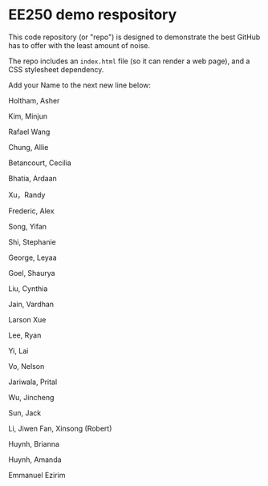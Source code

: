 # EE250 demo respository

This code repository (or "repo") is designed to demonstrate the best GitHub has to offer with the least amount of noise.

The repo includes an `index.html` file (so it can render a web page), and a CSS stylesheet dependency.

Add your Name to the next new line below:

Holtham, Asher

Kim, Minjun

Rafael Wang

Chung, Allie

Betancourt, Cecilia

Bhatia, Ardaan

Xu，Randy

Frederic, Alex

Song, Yifan

Shi, Stephanie

George, Leyaa

Goel, Shaurya

Liu, Cynthia

Jain, Vardhan

Larson Xue

Lee, Ryan

Yi, Lai

Vo, Nelson

Jariwala, Prital

Wu, Jincheng

Sun, Jack

Li, Jiwen
Fan, Xinsong (Robert)

Huynh, Brianna
 
Huynh, Amanda

Emmanuel Ezirim
